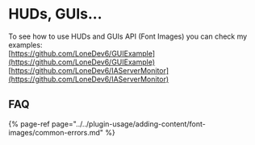 # HUDs, GUIs...

To see how to use HUDs and GUIs API \(Font Images\) you can check my examples:  
[https://github.com/LoneDev6/GUIExample](https://github.com/LoneDev6/GUIExample)  
[https://github.com/LoneDev6/IAServerMonitor](https://github.com/LoneDev6/IAServerMonitor)

## FAQ

{% page-ref page="../../plugin-usage/adding-content/font-images/common-errors.md" %}



